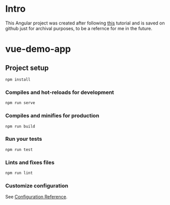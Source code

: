# Intro

This Angular project was created after following [this](https://www.youtube.com/watch?v=Wy9q22isx3U) tutorial and is saved on github just for archival purposes, to be a refernce for me in the future.

# vue-demo-app

## Project setup
```
npm install
```

### Compiles and hot-reloads for development
```
npm run serve
```

### Compiles and minifies for production
```
npm run build
```

### Run your tests
```
npm run test
```

### Lints and fixes files
```
npm run lint
```

### Customize configuration
See [Configuration Reference](https://cli.vuejs.org/config/).
